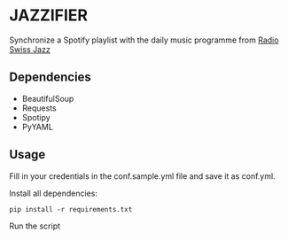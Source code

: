 # JAZZIFIER

Synchronize a Spotify playlist with the daily music programme from [Radio Swiss Jazz](http://www.radioswissjazz.ch/en/music-programme)


## Dependencies
* BeautifulSoup
* Requests
* Spotipy
* PyYAML


## Usage
Fill in your credentials in the conf.sample.yml file and save it as conf.yml.

Install all dependencies:

```shell
pip install -r requirements.txt
```

Run the script

